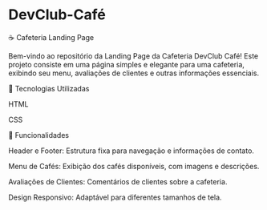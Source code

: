 # DevClub-Café

☕ Cafeteria Landing Page

Bem-vindo ao repositório da Landing Page da Cafeteria DevClub Café! Este projeto consiste em uma página simples e elegante para uma cafeteria, exibindo seu menu, avaliações de clientes e outras informações essenciais.

🎨 Tecnologias Utilizadas

HTML

CSS

📌 Funcionalidades

Header e Footer: Estrutura fixa para navegação e informações de contato.

Menu de Cafés: Exibição dos cafés disponíveis, com imagens e descrições.

Avaliações de Clientes: Comentários de clientes sobre a cafeteria.

Design Responsivo: Adaptável para diferentes tamanhos de tela.



